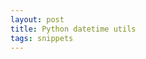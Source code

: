 ```yaml
---
layout: post
title: Python datetime utils 
tags: snippets
---
```


<script src="https://gist.github.com/selimslab/bb761aa8726264d4058b953ec36ee925.js"></script>